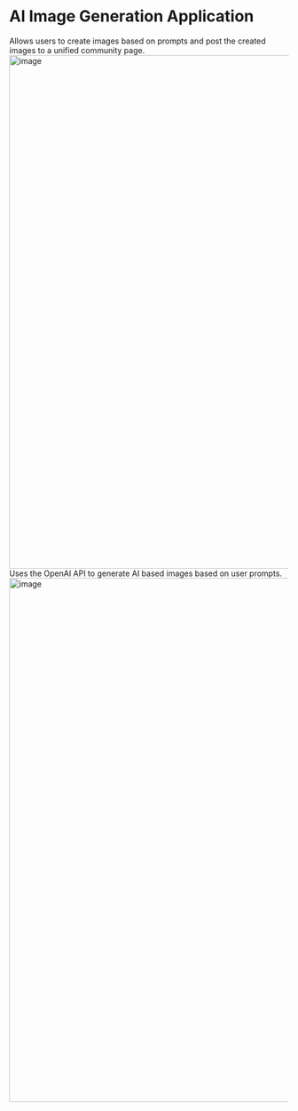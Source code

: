 # AI Image Generation Application
Allows users to create images based on prompts and post the created images to a unified community page.
<img width="926" alt="image" src="https://github.com/sakshiii-13/dalleclone/assets/115460967/76917f74-f573-4a79-b8ab-eacdab7eda0c">
Uses the OpenAI API to generate AI based images based on user prompts.
<img width="945" alt="image" src="https://github.com/sakshiii-13/dalleclone/assets/115460967/1f1be1b1-80c2-43ba-9cdb-1766f1176de6">



